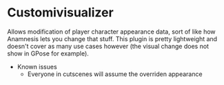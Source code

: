 # Customivisualizer

Allows modification of player character appearance data, sort of like how Anamnesis lets you change that stuff.
This plugin is pretty lightweight and doesn't cover as many use cases however (the visual change does not show in GPose for example).

* Known issues
  * Everyone in cutscenes will assume the overriden appearance